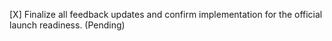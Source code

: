 [X] Finalize all feedback updates and confirm implementation for the official launch readiness. (Pending)